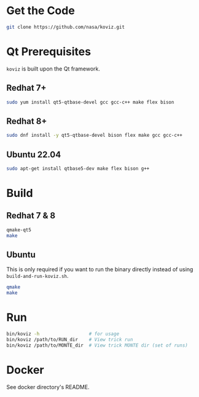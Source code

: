 # Get the Code
```sh
git clone https://github.com/nasa/koviz.git
```
# Qt Prerequisites

`koviz` is built upon the Qt framework.

## Redhat 7+

```sh
sudo yum install qt5-qtbase-devel gcc gcc-c++ make flex bison
```

## Redhat 8+

```sh
sudo dnf install -y qt5-qtbase-devel bison flex make gcc gcc-c++
```

## Ubuntu 22.04
```sh
sudo apt-get install qtbase5-dev make flex bison g++ 
```

# Build

## Redhat 7 & 8

```sh
qmake-qt5
make
```
## Ubuntu

This is only required if you want to run the binary directly instead of using `build-and-run-koviz.sh`.

```sh
qmake
make
```

# Run

```sh
bin/koviz -h                  # for usage
bin/koviz /path/to/RUN_dir    # View trick run
bin/koviz /path/to/MONTE_dir  # View trick MONTE dir (set of runs)
```

# Docker
See docker directory's README.
